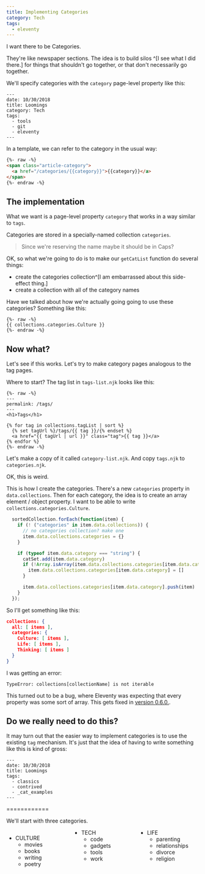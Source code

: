 ```yaml
---
title: Implementing Categories
category: Tech
tags:
  - eleventy
---
```


I want there to be Categories.


They're like newspaper sections.
The idea is
to build silos ^[I see what I did there.]
for things
that shouldn't go together,
or that don't necessarily go together.



We'll specify categories
with the `category` page-level property
like this:

``` text
---
date: 10/30/2018
title: Loomings
category: Tech
tags:
  - tools
  - git
  - eleventy
---
```

In a template, we can refer to
the category in the usual way:

```html
{%- raw -%}
<span class="article-category">
  <a href="/categories/{{category}}">{{category}}</a>
</span>
{%- endraw -%}
```



## The implementation

What we want is
a page-level property
`category` that works in a way similar to `tags`.

Categories are stored in a specially-named
collection `categories`.

> Since we're reserving the name
> maybe it should be in Caps?

OK, so what we're going to do is
to make our `getCatList` function
do several things:

- create the categories collection^[I am embarrassed about this side-effect thing.]
- create a collection with all of the
  category names

Have we talked about how we're actually going
going to use these categories?
Something like this:

``` liquid
{%- raw -%}
{{ collections.categories.Culture }}
{%- endraw -%}
```

## Now what?

Let's see if this works.
Let's try to make category pages
analogous to the tag pages.

Where to start? The tag list in
`tags-list.njk` looks like this:

``` liquid
{%- raw -%}
---
permalink: /tags/
---
<h1>Tags</h1>

{% for tag in collections.tagList | sort %}
  {% set tagUrl %}/tags/{{ tag }}/{% endset %}
  <a href="{{ tagUrl | url }}" class="tag">{{ tag }}</a>
{% endfor %}
{%- endraw -%}
```

Let's make a copy of it called
`category-list.njk`.
And copy `tags.njk`
to `categories.njk`.

OK, this is weird.

This is how I create the categories.
There's a new `categories` property in `data.collections`.
Then for each category, the idea is to create
an array element / object property.
I want to be able to write
`collections.categories.Culture`.



``` js
  sortedCollection.forEach(function(item) {
    if (! ("categories" in item.data.collections)) {
      // no categories collection? make one
      item.data.collections.categories = {}
    }

    if (typeof item.data.category === "string") {
      catSet.add(item.data.category)
      if (!Array.isArray(item.data.collections.categories[item.data.category])) {
        item.data.collections.categories[item.data.category] = []
      }

      item.data.collections.categories[item.data.category].push(item)
    }
  });
```
So I'll get something like this:

``` json
collections: {
  all: [ items ],
  categories: {
    Culture: [ items ],
    Life: [ items ],
    Thinking: [ items ]
  }
}
```

I was getting an error:

``` text
TypeError: collections[collectionName] is not iterable
```

This turned out to be a bug,
where Eleventy was expecting
that every property was some sort
of array. This gets fixed in [version
0.6.0.](https://github.com/11ty/eleventy/issues/277).



## Do we really need to do this?

It may turn out that the easier way
to implement categories
is to use the existing `tag` mechanism.
It's just that the idea of having to write something
like this is kind of gross:

``` text
---
date: 10/30/2018
title: Loomings
tags:
  - classics
  - contrived
  - _cat_examples
---
```





============

We'll start with three categories.

<div style="column-count: 3">
<div>

- CULTURE
  - movies
  - books
  - writing
  - poetry
</div>
<div>

- TECH
  - code
  - gadgets
  - tools
  - work
</div>
<div>

- LIFE
  - parenting
  - relationships
  - divorce
  - religion
</div>
</div>
